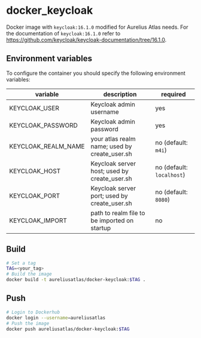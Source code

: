 # docker_keycloak

Docker image with `keycloak:16.1.0` modified for Aurelius Atlas needs. For the documentation of `keycloak:16.1.0` refer to https://github.com/keycloak/keycloak-documentation/tree/16.1.0.
## Environment variables
To configure the container you should specify the following environment variables:

| variable            | description                                    | required                  |
|---------------------|------------------------------------------------|---------------------------|
| KEYCLOAK_USER       | Keycloak admin username                        | yes                       |
| KEYCLOAK_PASSWORD   | Keycloak admin password                        | yes                       |
| KEYCLOAK_REALM_NAME | your atlas realm name; used by create_user.sh  | no (default: `m4i`)       |
| KEYCLOAK_HOST         | Keycloak server host; used by create_user.sh | no (default: `localhost`) |
| KEYCLOAK_PORT       | Keycloak server port; used by create_user.sh   | no (default: `8080`)      |
| KEYCLOAK_IMPORT     | path to realm file to be imported on startup   | no                        |

## Build

```bash
# Set a tag
TAG=<your_tag>
# Build the image
docker build -t aureliusatlas/docker-keycloak:$TAG .
```
## Push
```bash
# Login to Dockerhub
docker login --username=aureliusatlas
# Push the image
docker push aureliusatlas/docker-keycloak:$TAG
```
